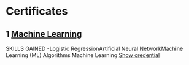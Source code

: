 # Certificates
## 1 [Machine Learning](https://github.com/nitinsoni1/Certificates/blob/main/Coursera%206HNJFTPV8SLS.pdf)
SKILLS GAINED -Logistic RegressionArtificial Neural NetworkMachine Learning (ML) Algorithms Machine Learning
[Show credential](https://www.coursera.org/account/accomplishments/verify/6HNJFTPV8SLS)
